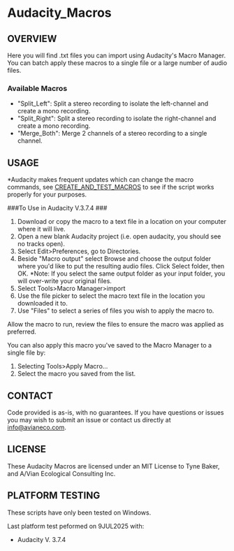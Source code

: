 # Audacity_Macros


## OVERVIEW ##
Here you will find .txt files you can import using Audacity's Macro Manager. You can batch apply these macros to a single file or a large number of audio files. 

### Available Macros ###
- "Split_Left": Split a stereo recording to isolate the left-channel and create a mono recording.
- "Split_Right": Split a stereo recording to isolate the right-channel and create a mono recording.
- "Merge_Both": Merge 2 channels of a stereo recording to a single channel.


## USAGE ##
*Audacity makes frequent updates which can change the macro commands, see [CREATE_AND_TEST_MACROS](CREATE_AND_TEST_MACROS.md) to see if the script works properly for your purposes. 

###To Use in Audacity V.3.7.4 ###

1. Download or copy the macro to a text file in a location on your computer where it will live.
2. Open a new blank Audacity project (i.e. open audacity, you should see no tracks open).
3. Select Edit>Preferences, go to Directories. 
4. Beside "Macro output" select Browse and choose the output folder where you'd like to put the resulting audio files. Click Select folder, then OK.
		*Note: If you select the same output folder as your input folder, you will over-write your original files.
5. Select Tools>Macro Manager>import
6. Use the file picker to select the macro text file in the location you downloaded it to.
7. Use "Files" to select a series of files you wish to apply the macro to.

Allow the macro to run, review the files to ensure the macro was applied as preferred. 

You can also apply this macro you've saved to the Macro Manager to a single file by:
1. Selecting Tools>Apply Macro...
2. Select the macro you saved from the list.

## CONTACT ##
Code provided is as-is, with no guarantees. If you have questions or issues you may wish to submit an issue or contact us directly at info@avianeco.com.

## LICENSE ##
These Audacity Macros are licensed under an MIT License to Tyne Baker, and A/Vian Ecological Consulting Inc.

## PLATFORM TESTING ##
These scripts have only been tested on Windows. 

Last platform test peformed on 9JUL2025 with:
- Audacity V. 3.7.4
